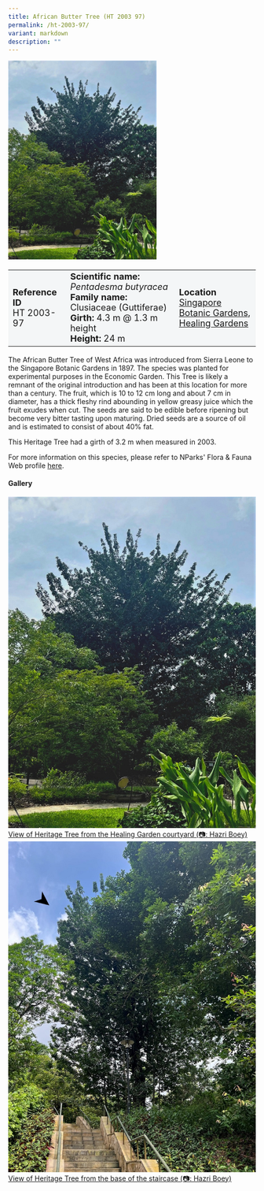 ```yaml
---
title: African Butter Tree (HT 2003 97)
permalink: /ht-2003-97/
variant: markdown
description: ""
---
```

<div class="isomer-image-wrapper">
<img style="width: 60%" src="/images/Heritage_trees_photos/penbut_ht2003-97_habit.jpg">
</div><table style="minWidth: 100px; font-size: 18px; background: #F4F6F7">
<tbody><tr>
<td rowspan="1" colspan="1">
<strong>Reference ID</strong>
<br>HT 2003-97
</td>
<td rowspan="1" colspan="1">
	<strong>Scientific name:</strong> <em>Pentadesma butyracea</em>
<br><strong>Family name: </strong>Clusiaceae (Guttiferae)
<br><strong>Girth: </strong>4.3 m @ 1.3 m height
<br><strong>Height: </strong>24 m
</td>
<td rowspan="1" colspan="1">
<strong>Location</strong><a href="https://www.onemap.gov.sg/?lat=1.3169630000022665&amp;lng=103.81734600000291">
 <br>Singapore Botanic Gardens,<br>Healing Gardens</a>
</td>
</tr>
</tbody>
</table>
<p>The African Butter Tree of West Africa was introduced from Sierra Leone to the Singapore Botanic Gardens in 1897. The species was planted for experimental purposes in the Economic Garden. This Tree is likely a remnant of the original introduction and has been at this location for more than a century. The fruit, which is 10 to 12 cm long and about 7 cm in diameter, has a thick fleshy rind abounding in yellow greasy juice which the fruit exudes when cut. The seeds are said to be edible before ripening but become very bitter tasting upon maturing. Dried seeds are a source of oil and is estimated to consist of about 40% fat.</p>
  
<p>This Heritage Tree had a girth of 3.2 m when measured in 2003.</p>

<p>For more information on this species, please refer to NParks' Flora &amp; Fauna Web profile <a href="https://www.nparks.gov.sg/florafaunaweb/flora/4/5/4532">here</a>.</p>

<h4><b>Gallery</b></h4>
<div class="isomer-card-grid">
<a href="/images/Heritage_trees_photos/penbut_ht2003-97_habit.jpg" class="isomer-card">
<div class="isomer-card-image">
<div class="isomer-image-wrapper"><img src="/images/Heritage_trees_photos/penbut_ht2003-97_habit.jpg"></div></div>
<div class="isomer-card-body"><div class="isomer-card-description">View of Heritage Tree from the Healing Garden courtyard (📷: Hazri Boey)</div></div></a>

<a href="/images/Heritage_trees_photos/penbut_ht2003-97_stair.jpg" class="isomer-card">
<div class="isomer-card-image">
<div class="isomer-image-wrapper"><img src="/images/Heritage_trees_photos/penbut_ht2003-97_stair.jpg"></div></div>
<div class="isomer-card-body"><div class="isomer-card-description">View of Heritage Tree from the base of the staircase (📷: Hazri Boey)</div></div></a></div>